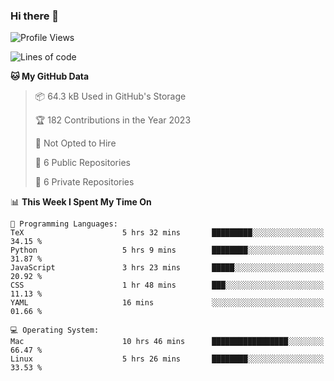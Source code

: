 ### Hi there 👋

<!--
**huayuan4396/huayuan4396** is a ✨ _special_ ✨ repository because its `README.md` (this file) appears on your GitHub profile.

Here are some ideas to get you started:

- 🔭 I’m currently working on ...
- 🌱 I’m currently learning ...
- 👯 I’m looking to collaborate on ...
- 🤔 I’m looking for help with ...
- 💬 Ask me about ...
- 📫 How to reach me: ...
- 😄 Pronouns: ...
- ⚡ Fun fact: ...
-->

<!--START_SECTION:waka-->
![Profile Views](http://img.shields.io/badge/Profile%20Views-0-blue)

![Lines of code](https://img.shields.io/badge/From%20Hello%20World%20I%27ve%20Written-161.8%20thousand%20lines%20of%20code-blue)

**🐱 My GitHub Data** 

> 📦 64.3 kB Used in GitHub's Storage 
 > 
> 🏆 182 Contributions in the Year 2023
 > 
> 🚫 Not Opted to Hire
 > 
> 📜 6 Public Repositories 
 > 
> 🔑 6 Private Repositories 
 > 
📊 **This Week I Spent My Time On** 

```text
💬 Programming Languages: 
TeX                      5 hrs 32 mins       █████████░░░░░░░░░░░░░░░░   34.15 % 
Python                   5 hrs 9 mins        ████████░░░░░░░░░░░░░░░░░   31.87 % 
JavaScript               3 hrs 23 mins       █████░░░░░░░░░░░░░░░░░░░░   20.92 % 
CSS                      1 hr 48 mins        ███░░░░░░░░░░░░░░░░░░░░░░   11.13 % 
YAML                     16 mins             ░░░░░░░░░░░░░░░░░░░░░░░░░   01.66 % 

💻 Operating System: 
Mac                      10 hrs 46 mins      █████████████████░░░░░░░░   66.47 % 
Linux                    5 hrs 26 mins       ████████░░░░░░░░░░░░░░░░░   33.53 % 
```


<!--END_SECTION:waka-->
